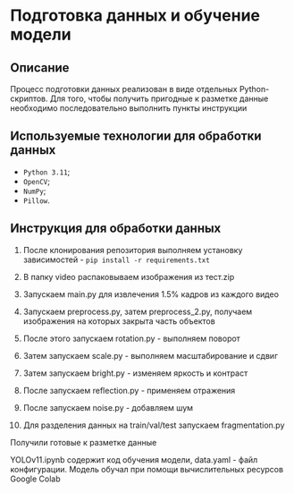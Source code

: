 # Подготовка данных и обучение модели

## **Описание**
Процесс подготовки данных реализован в виде отдельных Python-скриптов. Для того, чтобы получить
пригодные к разметке данные необходимо последовательно выполнить пункты инструкции

## Используемые технологии для обработки данных

* `Python 3.11`;
* `OpenCV`;
* `NumPy`;
* `Pillow`.

## **Инструкция для обработки данных**

1) После клонирования репозитория выполняем установку зависимостей - `pip install -r requirements.txt`

2) В папку video распаковываем изображения из тест.zip

3) Запускаем main.py для извлечения 1.5% кадров из каждого видео

4) Запускаем preprocess.py, затем preprocess_2.py, получаем изображения на которых закрыта часть объектов

5) После этого запускаем rotation.py - выполняем поворот

6) Затем запускаем scale.py - выполняем масштабирование и сдвиг

7) Затем запускаем bright.py - изменяем яркость и контраст

8) После запускаем reflection.py - применяем отражения

9) После запускаем noise.py - добавляем шум

10) Для разделения данных на train/val/test запускаем fragmentation.py

Получили готовые к разметке данные

YOLOv11.ipynb содержит код обучения модели, data.yaml - файл конфигурации. Модель обучал при помощи вычислительных ресурсов Google Colab
